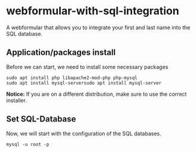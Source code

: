 # webformular-with-sql-integration
A webformular that allows you to integrate your first and last name into the SQL database.


## Application/packages install
Before we can start, we need to install some necessary packages
```
sudo apt install php libapache2-mod-php php-mysql
sudo apt install mysql-serversudo apt install mysql-server
```
**Notice:** If you are on a different distribution, make sure to use the correct installer.

## Set SQL-Database
Now, we will start with the configuration of the SQL databases.
```
mysql -u root -p
```
